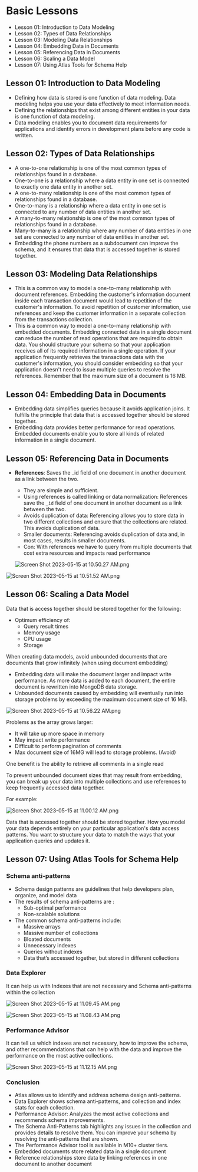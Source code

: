 # Basic Lessons

- Lesson 01: Introduction to Data Modeling
- Lesson 02: Types of Data Relationships
- Lesson 03: Modeling Data Relationships
- Lesson 04: Embedding Data in Documents
- Lesson 05: Referencing Data in Documents
- Lesson 06: Scaling a Data Model
- Lesson 07: Using Atlas Tools for Schema Help


## Lesson 01: Introduction to Data Modeling

- Defining how data is stored is one function of data modeling. Data modeling helps you use your data effectively to meet information needs.
- Defining the relationships that exist among different entities in your data is one function of data modeling.
- Data modeling enables you to document data requirements for applications and identify errors in development plans before any code is written.

## Lesson 02: Types of Data Relationships

- A one-to-one relationship is one of the most common types of relationships found in a database.
- One-to-one is a relationship where a data entity in one set is connected to exactly one data entity in another set.
- A one-to-many relationship is one of the most common types of relationships found in a database.
- One-to-many is a relationship where a data entity in one set is connected to any number of data entities in another set.
- A many-to-many relationship is one of the most common types of relationships found in a database.
- Many-to-many is a relationship where any number of data entities in one set are connected to any number of data entities in another set.
- Embedding the phone numbers as a subdocument can improve the schema, and it ensures that data that is accessed together is stored together.

## Lesson 03: Modeling Data Relationships

- This is a common way to model a one-to-many relationship with document references. Embedding the customer's information document inside each transaction document would lead to repetition of the customer's information. To avoid repetition of customer information, use references and keep the customer information in a separate collection from the transactions collection.
- This is a common way to model a one-to-many relationship with embedded documents. Embedding connected data in a single document can reduce the number of read operations that are required to obtain data. You should structure your schema so that your application receives all of its required information in a single operation. If your application frequently retrieves the transactions data with the customer's information, you should consider embedding so that your application doesn't need to issue multiple queries to resolve the references. Remember that the maximum size of a document is 16 MB.

## Lesson 04: Embedding Data in Documents

- Embedding data simplifies queries because it avoids application joins. It fulfills the principle that data that is accessed together should be stored together.
- Embedding data provides better performance for read operations. Embedded documents enable you to store all kinds of related information in a single document.

## Lesson 05: Referencing Data in Documents

- **References**: Saves the _id field of one document in another document as a link between the two.
    - They are simple and sufficient.
    - Using references is called linking or data normalization: References save the `_id` field of one document in another document as a link between the two.
    - Avoids duplication of data: Referencing allows you to store data in two different collections and ensure that the collections are related. This avoids duplication of data.
    - Smaller documents: Referencing avoids duplication of data and, in most cases, results in smaller documents.
    - Con: With references we have to query from multiple documents that cost extra resources and impacts read performance
    
    ![Screen Shot 2023-05-15 at 10.50.27 AM.png](https://s3-us-west-2.amazonaws.com/secure.notion-static.com/f648fa66-9e5c-439b-85b1-de681562df85/Screen_Shot_2023-05-15_at_10.50.27_AM.png)
    

![Screen Shot 2023-05-15 at 10.51.52 AM.png](https://s3-us-west-2.amazonaws.com/secure.notion-static.com/f0953c44-149c-4577-82ba-a635c18496dd/Screen_Shot_2023-05-15_at_10.51.52_AM.png)

## Lesson 06: Scaling a Data Model

Data that is access together should be stored together for the following: 

- Optimum efficiency of:
    - Query result times
    - Memory usage
    - CPU usage
    - Storage

When creating data models, avoid unbounded documents that are documents that grow infinitely (when using document embedding)

- Embedding data will make the document larger and impact write performance. As more data is added to each document, the entire document is rewritten into MongoDB data storage.
- Unbounded documents caused by embedding will eventually run into storage problems by exceeding the maximum document size of 16 MB.

![Screen Shot 2023-05-15 at 10.56.22 AM.png](https://s3-us-west-2.amazonaws.com/secure.notion-static.com/7b2328a3-bb80-4ee5-ac0b-6551b5b7b395/Screen_Shot_2023-05-15_at_10.56.22_AM.png)

Problems as the array grows larger:

- It will take up more space in memory
- May impact write performance
- Difficult to perform pagination of comments
- Max document size of 16MG will lead to storage problems. (Avoid)

One benefit is the ability to retrieve all comments in a single read

To prevent unbounded document sizes that may result from embedding, you can break up your data into multiple collections and use references to keep frequently accessed data together. 

For example: 

![Screen Shot 2023-05-15 at 11.00.12 AM.png](https://s3-us-west-2.amazonaws.com/secure.notion-static.com/94fa1cd4-2499-4e67-82fb-cf5fa630160d/Screen_Shot_2023-05-15_at_11.00.12_AM.png)

Data that is accessed together should be stored together. How you model your data depends entirely on your particular application's data access patterns. You want to structure your data to match the ways that your application queries and updates it.

## Lesson 07: Using Atlas Tools for Schema Help

### Schema anti-patterns

- Schema design patterns are guidelines that help developers plan, organize, and model data
- The results of schema anti-patterns are :
    - Sub-optimal performance
    - Non-scalable solutions
- The common schema anti-patterns include:
    - Massive arrays
    - Massive number of collections
    - Bloated documents
    - Unnecessary indexes
    - Queries without indexes
    - Data that’s accessed together, but stored in different collections

### Data Explorer

It can help us with Indexes that are not necessary and Schema anti-patterns within the collection

![Screen Shot 2023-05-15 at 11.09.45 AM.png](https://s3-us-west-2.amazonaws.com/secure.notion-static.com/b00734c7-0e56-4331-8f85-5a884ff160ff/Screen_Shot_2023-05-15_at_11.09.45_AM.png)

![Screen Shot 2023-05-15 at 11.08.43 AM.png](https://s3-us-west-2.amazonaws.com/secure.notion-static.com/5048b956-0628-41f9-9fab-0336370df782/Screen_Shot_2023-05-15_at_11.08.43_AM.png)

### Performance Advisor

It can tell us which indexes are not necessary, how to improve the schema, and other recommendations that can help with the data and improve the performance on the most active collections.

![Screen Shot 2023-05-15 at 11.12.15 AM.png](https://s3-us-west-2.amazonaws.com/secure.notion-static.com/7738761f-fa54-4a88-a72e-5fd6ea5313ad/Screen_Shot_2023-05-15_at_11.12.15_AM.png)

### Conclusion

- Atlas allows us to identify and address schema design anti-patterns.
- Data Explorer shows schema anti-patterns, and collection and index stats for each collection.
- Performance Advisor: Analyzes the most active collections and recommends schema improvements.
- The Schema Anti-Patterns tab highlights any issues in the collection and provides details to resolve them. You can improve your schema by resolving the anti-patterns that are shown.
- The Performance Advisor tool is available in M10+ cluster tiers.
- Embedded documents store related data in a single document
- Reference relationships store data by linking references in one document to another document
